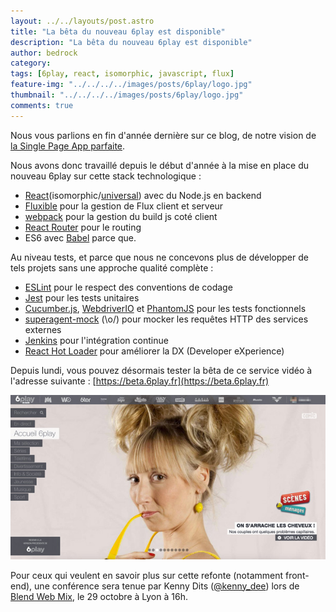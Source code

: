 ```yaml
---
layout: ../../layouts/post.astro
title: "La bêta du nouveau 6play est disponible"
description: "La bêta du nouveau 6play est disponible"
author: bedrock 
category:
tags: [6play, react, isomorphic, javascript, flux]
feature-img: "../../../../images/posts/6play/logo.jpg"
thumbnail: "../../../../images/posts/6play/logo.jpg"
comments: true
---
```


Nous vous parlions en fin d'année dernière sur ce blog, de notre vision de [la Single Page App parfaite](/2014/12/04/isomorphic-single-page-app-parfaite-react-flux).

Nous avons donc travaillé depuis le début d'année à la mise en place du nouveau 6play sur cette stack technologique :

* [React](https://reactjs.org)(isomorphic/[universal](https://medium.com/@mjackson/universal-javascript-4761051b7ae9)) avec du Node.js en backend
* [Fluxible](https://fluxible.io/) pour la gestion de Flux client et serveur
* [webpack](https://webpack.github.io/) pour la gestion du build js coté client
* [React Router](https://github.com/rackt/react-router) pour le routing
* ES6 avec [Babel](https://babeljs.io/) parce que.

Au niveau tests, et parce que nous ne concevons plus de développer de tels projets sans une approche qualité complète : 

* [ESLint](https://eslint.org/) pour le respect des conventions de codage
* [Jest](https://facebook.github.io/jest/) pour les tests unitaires
* [Cucumber.js](https://cucumber.io/docs/reference/javascript), [WebdriverIO](https://webdriver.io/) et [PhantomJS](https://phantomjs.org/) pour les tests fonctionnels
* [superagent-mock](https://github.com/BedrockStreaming/superagent-mock) (\o/) pour mocker les requêtes HTTP des services externes
* [Jenkins](https://jenkins-ci.org/) pour l'intégration continue
* [React Hot Loader](https://github.com/gaearon/react-hot-loader) pour améliorer la DX (Developer eXperience)

Depuis lundi, vous pouvez désormais tester la bêta de ce service vidéo à l'adresse suivante : [https://beta.6play.fr](https://beta.6play.fr)

[![6play Beta](/images/posts/6play/screen.jpg)](https://beta.6play.fr)

Pour ceux qui veulent en savoir plus sur cette refonte (notamment front-end), une conférence sera tenue par Kenny Dits ([@kenny_dee](https://twitter.com/kenny_dee)) lors de [Blend Web Mix](https://www.blendwebmix.com/programme.html), le 29 octobre à Lyon à 16h.
